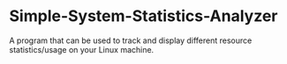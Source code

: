 # Simple-System-Statistics-Analyzer
A program that can be used to track and display different resource statistics/usage on your Linux machine. 
